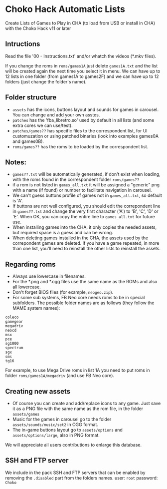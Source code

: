 # Choko Hack Automatic Lists
Create Lists of Games to Play in CHA
(to load from USB or install in CHA)
with the Choko Hack v11 or later


## Intructions
Read the file '00 - Instructions.txt' and/or whatch the videos (*.mkv files).

If you change the roms in `roms/games1A` just delete `games1A.txt` and the list will be created again the next time you select it in menu.
We can have up to 12 lists in one folder (from games1A to games2F) and we can have up to 12 folders (just change the folder's name).


## Folder structure
- `assets`            has the icons, buttons layout and sounds for games in carousel. You can change and add your own asstes.
- `patches`           has the 'fba_libretro.so' used by default in all lists (and some extra cores we can use/test).
- `patches/games??`   has specific files to the correspondent list, for UI customuzation or using patched binaries (look into examples games0A and games0B).
- `roms/games??`      has the roms to be loaded by the correspondent list.


## Notes:
- `games??.txt` will be automatically generated, if don't exist when loading, with the roms found in the correspondent folder `roms/games??`
- if a rom is not listed in `games_all.txt` it will be assigned a "generic" png with a name (if found) or number to facilitate navigation in carousel.
- We can't guess buttons profile of games not in `games_all.txt`, so default is 'A'.
- If buttons are not well configured, you should edit the correpondent line in `games??.txt` and change the very first character ('A') to 'B', 'C', 'D' or 'E'. When OK, you can copy the entire line to `games_all.txt` for future use.
- When installing games into the CHA, it only copies the needed assets, but required space is a guess and can be wrong.
- When deleting games installed in the CHA, the assets used by the correpondent games are deleted. If you have a game repeated, in more than one list, you'll need to reinstall the other lists to reinstall the assets.


## Regarding roms
- Always use lowercase in filenames.
- For the *.png and *.ogg files use the same name as the ROMs and also all lowercase.
- Don't forget BIOS files (for example, `neogeo.zip`).
- For some sub systems, FB Neo core needs roms to be in special subfolders. The possible folder names are as follows (they follow the MAME system names):

```
coleco
gamegear
megadriv
neocd
msx
pce
sg1000
spectrum
sgx
sms
tg16
```

For example, to use Mega Drive roms in list 1A you need to put roms in folder `roms/games1A/megadriv` (and use FB Neo core).


## Creating new assets
- Of course you can create and add/replace icons to any game. Just save it as a PNG file with the same name as the rom file, in the folder `assets/games`
- Music for the games in carousel go to the folder `assets/sounds/music/set2` in OGG format.
- The in-game buttons layout go to `assets/options` and `assets/options/large`, also in PNG format.

We will appreciate all users contributions to enlarge this database.


## SSH and FTP server
We include in the pack SSH and FTP servers that can be enabled by removing the `.disabled` part from the folders names.
user: `root`
password: `Choko`
